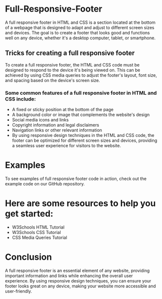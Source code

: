 # Full-Responsive-Footer
A full responsive footer in HTML and CSS is a section located at the bottom of a webpage that is designed to adapt and adjust to different screen sizes and devices. The goal is to create a footer that looks good and functions well on any device, whether it's a desktop computer, tablet, or smartphone.

## Tricks for creating a full responsive footer

To create a full responsive footer, the HTML and CSS code must be designed to respond to the device it's being viewed on. This can be achieved by using CSS media queries to adjust the footer's layout, font size, and spacing based on the device's screen size.

### Some common features of a full responsive footer in HTML and CSS include:

* A fixed or sticky position at the bottom of the page
* A background color or image that complements the website's design
* Social media icons and links
* Copyright information and legal disclaimers
* Navigation links or other relevant information
* By using responsive design techniques in the HTML and CSS code, the footer can be optimized for different screen sizes and devices, providing a seamless user experience for visitors to the website.


# Examples
To see examples of full responsive footer code in action, check out the example code on our GitHub repository.


# Here are some resources to help you get started:

* W3Schools HTML Tutorial
* W3Schools CSS Tutorial
* CSS Media Queries Tutorial

# Conclusion
A full responsive footer is an essential element of any website, providing important information and links while enhancing the overall user experience. By using responsive design techniques, you can ensure your footer looks great on any device, making your website more accessible and user-friendly.
